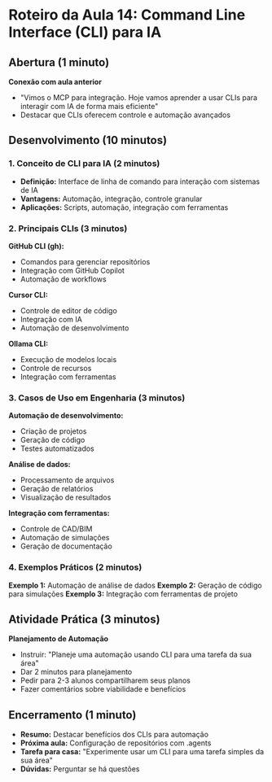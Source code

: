 # Roteiro da Aula 14: Command Line Interface (CLI) para IA

## Abertura (1 minuto)
**Conexão com aula anterior**
- "Vimos o MCP para integração. Hoje vamos aprender a usar CLIs para interagir com IA de forma mais eficiente"
- Destacar que CLIs oferecem controle e automação avançados

## Desenvolvimento (10 minutos)

### 1. Conceito de CLI para IA (2 minutos)
- **Definição:** Interface de linha de comando para interação com sistemas de IA
- **Vantagens:** Automação, integração, controle granular
- **Aplicações:** Scripts, automação, integração com ferramentas

### 2. Principais CLIs (3 minutos)
**GitHub CLI (gh):**
- Comandos para gerenciar repositórios
- Integração com GitHub Copilot
- Automação de workflows

**Cursor CLI:**
- Controle de editor de código
- Integração com IA
- Automação de desenvolvimento

**Ollama CLI:**
- Execução de modelos locais
- Controle de recursos
- Integração com ferramentas

### 3. Casos de Uso em Engenharia (3 minutos)
**Automação de desenvolvimento:**
- Criação de projetos
- Geração de código
- Testes automatizados

**Análise de dados:**
- Processamento de arquivos
- Geração de relatórios
- Visualização de resultados

**Integração com ferramentas:**
- Controle de CAD/BIM
- Automação de simulações
- Geração de documentação

### 4. Exemplos Práticos (2 minutos)
**Exemplo 1:** Automação de análise de dados
**Exemplo 2:** Geração de código para simulações
**Exemplo 3:** Integração com ferramentas de projeto

## Atividade Prática (3 minutos)
**Planejamento de Automação**
- Instruir: "Planeje uma automação usando CLI para uma tarefa da sua área"
- Dar 2 minutos para planejamento
- Pedir para 2-3 alunos compartilharem seus planos
- Fazer comentários sobre viabilidade e benefícios

## Encerramento (1 minuto)
- **Resumo:** Destacar benefícios dos CLIs para automação
- **Próxima aula:** Configuração de repositórios com .agents
- **Tarefa para casa:** "Experimente usar um CLI para uma tarefa simples da sua área"
- **Dúvidas:** Perguntar se há questões
